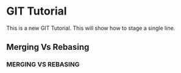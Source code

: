 # GIT Tutorial

This is a new GIT Tutorial.
This will show how to stage a single line.

## Merging Vs Rebasing

### MERGING VS REBASING
